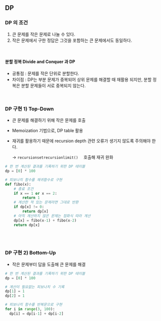 ## DP

### DP 의 조건

1. 큰 문제를 작은 문제로 나눌 수 있다.
2. 작은 문제에서 구한 정답은 그것을 포함하는 큰 문제에서도 동일하다.

<br>

#### 분할 정복 Divide and Conquer 과 DP

- 공통점 : 문제를 작은 단위로 분할한다.
- 차이점 : DP는 부분 문제가 중복되어 상위 문제를 해결할 때 재활용 되지만, 분할 정복은 분할 문제들이 서로 중복되지 않는다.

<br>

### DP 구현 1) Top-Down

- 큰 문제를 해결하기 위해 작은 문제를 호출 

- Memoization 기법으로, DP table 활용

- 재귀를 활용하기 때문에 recursion depth 관련 오류가 생기지 않도록 주의해야 한다.<br>

  -> `recursionsetrecursionlimit()  `  호출해 재귀 완화

```python
# 한 번 계산된 결과를 기록하기 위한 DP 테이블
dp = [0] * 100

# 피보나치 함수를 재귀함수로 구현
def fibo(x):
	# 종료 조건
	if x == 1 or x == 2:
		return 1
	# 계산한 적 있는 문제라면 그대로 반환
	if dp[x] != 0:
		return dp[x]
	# 아직 계산하지 않은 문제는 점화식 따라 계산
	dp[x] = fibo(x-1) + fibo(x-2)
	return dp[x]
```

<br><br>

### DP 구현 2) Bottom-Up

- 작은 문제부터 답을 도출해 큰 문제를 해결

```python
# 한 번 계산된 결과를 기록하기 위한 DP 테이블
dp = [0] * 100

# 계산이 필요없는 피보나치 수 기록
dp[1] = 1
dp[2] = 1

# 피보나치 함수를 반복문으로 구현
for i in range(3, 100):
  dp[i] = dp[i-1] + dp[i-2]
```



